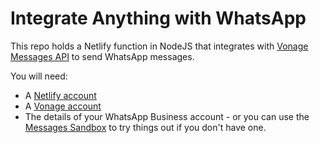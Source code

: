 # Integrate Anything with WhatsApp

This repo holds a Netlify function in NodeJS that integrates with [Vonage Messages API](https://developer.nexmo.com/messages/overview) to send WhatsApp messages.

You will need:

* A [Netlify account](https://app.netlify.com/signup)
* A [Vonage account](https://dashboard.nexmo.com/sign-up?utm_source=DEV_REL&utm_medium=github&utm_campaign=ifttt-netlify)
* The details of your WhatsApp Business account - or you can use the [Messages Sandbox](https://dashboard.nexmo.com/messages/sandbox?utm_source=DEV_REL&utm_medium=github&utm_campaign=ifttt-netlify) to try things out if you don't have one.


